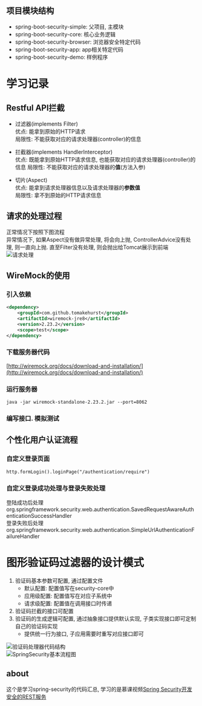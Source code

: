 ## 项目模块结构

- spring-boot-security-simple: 父项目, 主模块
- spring-boot-security-core: 核心业务逻辑
- spring-boot-security-browser: 浏览器安全特定代码
- spring-boot-security-app: app相关特定代码
- spring-boot-security-demo: 样例程序

# 学习记录

## Restful API拦截

- 过滤器(implements Filter)  
    优点: 能拿到原始的HTTP请求  
    局限性: 不能获取对应的请求处理器(controller)的信息
    
- 拦截器(implements HandlerInterceptor)   
    优点: 既能拿到原始HTTP请求信息, 也能获取对应的请求处理器(controller)的信息
    局限性: 不能获取对应的请求处理器的**值**(方法入参)
    
- 切片(Aspect)  
    优点: 能拿到请求处理器信息以及请求处理器的**参数值**  
    局限性: 拿不到原始的HTTP请求信息

## 请求的处理过程

正常情况下按照下图流程  
异常情况下, 如果Aspect没有做异常处理, 将会向上抛, ControllerAdvice没有处理, 则一直向上抛. 直至Filter没有处理, 则会抛出给Tomcat展示到前端
![请求处理](https://i.loli.net/2019/06/04/5cf5e0bb91cbe93775.jpg)


## WireMock的使用

### 引入依赖
```xml
<dependency>
    <groupId>com.github.tomakehurst</groupId>
    <artifactId>wiremock-jre8</artifactId>
    <version>2.23.2</version>
    <scope>test</scope>
</dependency>
```

### 下载服务器代码

[http://wiremock.org/docs/download-and-installation/](http://wiremock.org/docs/download-and-installation/)

### 运行服务器

`java -jar wiremock-standalone-2.23.2.jar --port=8062`

### 编写接口. 模拟测试


## 个性化用户认证流程

### 自定义登录页面
```
http.formLogin().loginPage("/authentication/require")
```

### 自定义登录成功处理与登录失败处理

登陆成功后处理  
org.springframework.security.web.authentication.SavedRequestAwareAuthenticationSuccessHandler  
登录失败后处理  
org.springframework.security.web.authentication.SimpleUrlAuthenticationFailureHandler  


# 图形验证码过滤器的设计模式

1. 验证码基本参数可配置, 通过配置文件
    - 默认配置: 配置值写在security-core中
    - 应用级配置: 配置值写在对应子系统中
    - 请求级配置: 配置值在调用接口时传递
2. 验证码拦截的接口可配置
3. 验证码的生成逻辑可配置, 通过抽象接口提供默认实现, 子类实现接口即可定制自己的验证码实现
    - 提供统一行为接口, 子应用需要时重写对应接口即可

![验证码处理器代码结构](https://i.loli.net/2019/06/11/5cff98b57bce850327.jpg)  
![SpringSecurity基本流程图](https://i.loli.net/2019/06/11/5cff98b57e5e687071.jpg)

## about

这个是学习spring-security的代码汇总, 学习的是慕课视频[Spring Security开发安全的REST服务](https://coding.imooc.com/class/consult/134.html)